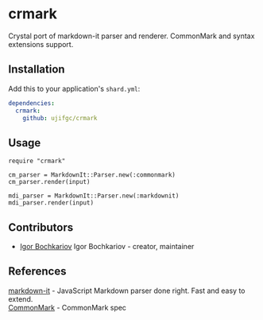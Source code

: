 # crmark

Crystal port of markdown-it parser and renderer. CommonMark and syntax extensions support.

## Installation


Add this to your application's `shard.yml`:

```yaml
dependencies:
  crmark:
    github: ujifgc/crmark
```


## Usage


```crystal
require "crmark"

cm_parser = MarkdownIt::Parser.new(:commonmark)
cm_parser.render(input)

mdi_parser = MarkdownIt::Parser.new(:markdownit)
mdi_parser.render(input)
```

## Contributors

- [Igor Bochkariov](https://github.com/ujifgc) Igor Bochkariov - creator, maintainer

## References

[markdown-it](https://github.com/markdown-it/markdown-it) - JavaScript Markdown parser done right. Fast and easy to extend.  
[CommonMark](https://github.com/jgm/CommonMark) - CommonMark spec

